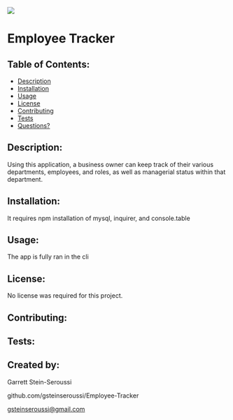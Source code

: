 ![](https://img.shields.io/badge/License-None-blue)

# Employee Tracker

## Table of Contents:

- [Description](#description)
- [Installation](#installation)
- [Usage](#usage)
- [License](#license)
- [Contributing](#contributing)
- [Tests](#tests)
- [Questions?](#created-by)

## Description:

Using this application, a business owner can keep track of their various departments, employees, and roles, as well as managerial status within that department.

## Installation:

It requires npm installation of mysql, inquirer, and console.table

## Usage:

The app is fully ran in the cli

## License:

No license was required for this project.

## Contributing:

## Tests:

## Created by:

Garrett Stein-Seroussi

github.com/gsteinseroussi/Employee-Tracker

gsteinseroussi@gmail.com
